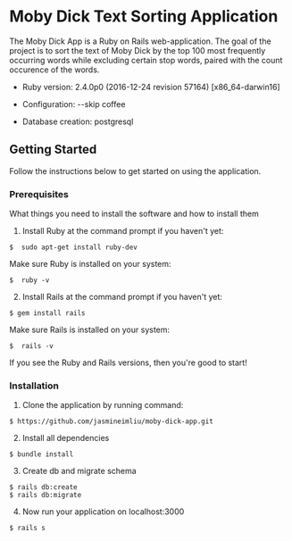 # Moby Dick Text Sorting Application

The Moby Dick App is a Ruby on Rails web-application. The goal of the project is to sort the text of Moby Dick by the top 100 most frequently occurring words while excluding certain stop words, paired with the count occurence of the words.

* Ruby version: 2.4.0p0 (2016-12-24 revision 57164) [x86_64-darwin16]

* Configuration: --skip coffee

* Database creation: postgresql

## Getting Started

Follow the instructions below to get started on using the application.

### Prerequisites

What things you need to install the software and how to install them

1. Install Ruby at the command prompt if you haven't yet:
```
$  sudo apt-get install ruby-dev
```
Make sure Ruby is installed on your system:
```
$  ruby -v
```
2. Install Rails at the command prompt if you haven't yet:
```
$ gem install rails
```
Make sure Rails is installed on your system:
```
$  rails -v
```
If you see the Ruby and Rails versions, then you're good to start!

### Installation

1. Clone the application by running command:
```
$ https://github.com/jasmineimliu/moby-dick-app.git
```
2. Install all dependencies
```
$ bundle install
```
3. Create db and migrate schema
```
$ rails db:create
$ rails db:migrate
```
4. Now run your application on localhost:3000
```
$ rails s
```

